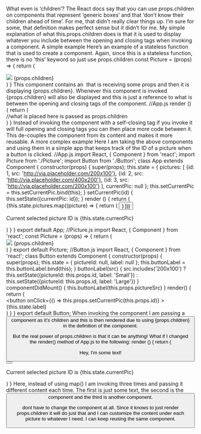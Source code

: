 What even is ‘children’?
The React docs say that you can use props.children on components that represent ‘generic boxes’ and that ‘don’t know their children ahead of time’. For me, that didn’t really clear things up. I’m sure for some, that definition makes perfect sense but it didn’t for me.
My simple explanation of what this.props.children does is that it is used to display whatever you include between the opening and closing tags when invoking a component.
A simple example
Here’s an example of a stateless function that is used to create a component. Again, since this is a stateless function, there is no 'this' keyword so just use props.children
const Picture = (props) => {
  return (
    <div>
      <img src={props.src}/>
      {props.children}
    </div>
  )
}
This component contains an <img> that is receiving some props and then it is displaying {props.children}.
Whenever this component is invoked {props.children} will also be displayed and this is just a reference to what is between the opening and closing tags of the component.
//App.js
render () {
  return (
    <div className='container'>
      <Picture key={picture.id} src={picture.src}>
          //what is placed here is passed as props.children  
      </Picture>
    </div>
  )
}
Instead of invoking the component with a self-closing tag <Picture /> if you invoke it will full opening and closing tags <Picture> </Picture> you can then place more code between it.
This de-couples the <Picture> component from its content and makes it more reusable.
A more complex example
Here I am taking the above components and using them in a simple app that keeps track of the ID of a picture when a button is clicked.
//App.js
import React, { Component } from 'react';
import Picture from './Picture';
import Button from './Button';
class App extends Component {
  constructor(props) {
    super(props);
this.state = {
      pictures: [
        {id: 1, src: 'http://via.placeholder.com/200x100'},
        {id: 2, src: 'http://via.placeholder.com/400x200'},
        {id: 3, src: 'http://via.placeholder.com/200x100'}
      ],
      currentPic: null
    };
this.setCurrentPic = this.setCurrentPic.bind(this);
  }
setCurrentPic(id) {
    this.setState({currentPic: id});
  }
render () {
    return (
      <div>
        <div className='squares'>
          {this.state.pictures.map((picture) => {
            return (
              <Picture key={picture.id} src={picture.src}>
                <Button
                  pictureSrc={picture.src}
                  setCurrentPic={this.setCurrentPic}
                  id={picture.id}
                />
              </Picture>
            )
          })}
        </div>
        <div>
          <p>Current selected picture ID is {this.state.currentPic}</p>
        </div>
      </div>
    )
  }
}
export default App;
//Picture.js
import React, { Component } from 'react';
const Picture = (props) => {
  return (
    <div className='picture'>
      <img src={props.src} className='picture'/>
      {props.children}
    </div>
  )
}
export default Picture;
//Button.js
import React, { Component } from 'react';
class Button extends Component {
  constructor(props) {
    super(props);
    this.state = {
      pictureId: null,
      label: null
    };
    this.buttonLabel = this.buttonLabel.bind(this);
  }
buttonLabel(src) {
    src.includes('200x100')
    ? this.setState({pictureId: this.props.id, label: 'Small'})
    : this.setState({pictureId: this.props.id, label: 'Large'})
  }
componentDidMount() {
    this.buttonLabel(this.props.pictureSrc)
  }
render() {
    return (
      <div>
        <button
          onClick={() => this.props.setCurrentPic(this.props.id)}
        >
          {this.state.label}
        </button>
      </div>
    )
  }
}
export default Button;
When invoking the <Picture> component I am passing a <Button> component as it’s children and this is then rendered due to using {props.children} in the definition of the <Picture> component.

But the real power of props.children is that it can be anything!
What if I changed the render() method of App.js to the following:
render () {
    return (
      <div>
        <div className='squares'>
            <Picture src={this.state.pictures[0].src}>
              <p>Hey, I'm some text!</p>
            </Picture>
            <Picture src={this.state.pictures[1].src}>
              <Button pictureSrc={this.state.pictures[1].src}></Button>
            </Picture>
            <Picture src={this.state.pictures[2].src}>
              <Picture src={this.state.pictures[2].src} />
            </Picture>
        </div>
        <div>
          <p>Current selected picture ID is {this.state.currentPic}</p>
        </div>
      </div>
    )
  }
Here, instead of using map() I am invoking <Picture> three times and passing it different content each time. The first is just some text, the second is the <Button> component and the third is another <Picture> component.

dont have to change the <Picture> component at all. Since it knows to just render props.children it will do just that and I can customize the content under each picture to whatever I need. I can keep reusing the same component.